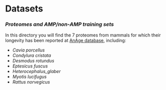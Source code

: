 <h1>Datasets</h1>

<h3><i>Proteomes and AMP/non-AMP training sets</i></h3>

In this directory you will find the 7 proteomes from mammals for which their longevity has been reported at <a href="https://genomics.senescence.info/species/index.html">AnAge database</a>, including:
<ul>
  <li><i>Cavia porcellus</i></li>
  <li><i>Condylura cristata</i></li>
  <li><i>Desmodus rotundus</i></li>
  <li><i>Eptesicus fuscus</i></li>
  <li><i>Heterocephalus_glaber</i></li>
  <li><i>Myotis lucifugus</i></li>
  <li><i>Rattus norvegicus</i></li>
</ul>
